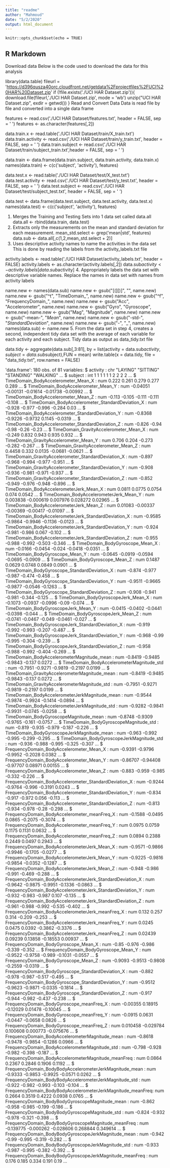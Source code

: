```yaml
---
title: "readme"
author: "Mahmoud"
date: "5/2/2020"
output: html_document
---
```


```{r setup, include=FALSE}
knitr::opts_chunk$set(echo = TRUE)
```

## R Markdown

Download data
Below is the code used to download the data for this analysis

library(data.table)
fileurl = 'https://d396qusza40orc.cloudfront.net/getdata%2Fprojectfiles%2FUCI%20HAR%20Dataset.zip'
if (!file.exists('./UCI HAR Dataset.zip')){
  download.file(fileurl,'./UCI HAR Dataset.zip', mode = 'wb')
  unzip("UCI HAR Dataset.zip", exdir = getwd())
}
Read and Convert Data
Data is read file by file and converted into a single data frame

features <- read.csv('./UCI HAR Dataset/features.txt', header = FALSE, sep = ' ')
features <- as.character(features[,2])

data.train.x <- read.table('./UCI HAR Dataset/train/X_train.txt')
data.train.activity <- read.csv('./UCI HAR Dataset/train/y_train.txt', header = FALSE, sep = ' ')
data.train.subject <- read.csv('./UCI HAR Dataset/train/subject_train.txt',header = FALSE, sep = ' ')

data.train <-  data.frame(data.train.subject, data.train.activity, data.train.x)
names(data.train) <- c(c('subject', 'activity'), features)

data.test.x <- read.table('./UCI HAR Dataset/test/X_test.txt')
data.test.activity <- read.csv('./UCI HAR Dataset/test/y_test.txt', header = FALSE, sep = ' ')
data.test.subject <- read.csv('./UCI HAR Dataset/test/subject_test.txt', header = FALSE, sep = ' ')

data.test <-  data.frame(data.test.subject, data.test.activity, data.test.x)
names(data.test) <- c(c('subject', 'activity'), features)
1. Merges the Training and Testing Sets into 1 data set called data.all
data.all <- rbind(data.train, data.test)
2. Extracts only the measurements on the mean and standard deviation for each measurement.
mean_std.select <- grep('mean|std', features)
data.sub <- data.all[,c(1,2,mean_std.select + 2)]
3. Uses descriptive activity names to name the activities in the data set
This is done by reading the labels from the activity_labels.txt file

activity.labels <- read.table('./UCI HAR Dataset/activity_labels.txt', header = FALSE)
activity.labels <- as.character(activity.labels[,2])
data.sub$activity <- activity.labels[data.sub$activity]
4. Appropriately labels the data set with descriptive variable names.
Replace the names in data set with names from activity labels

name.new <- names(data.sub)
name.new <- gsub("[(][)]", "", name.new)
name.new <- gsub("^t", "TimeDomain_", name.new)
name.new <- gsub("^f", "FrequencyDomain_", name.new)
name.new <- gsub("Acc", "Accelerometer", name.new)
name.new <- gsub("Gyro", "Gyroscope", name.new)
name.new <- gsub("Mag", "Magnitude", name.new)
name.new <- gsub("-mean-", "_Mean_", name.new)
name.new <- gsub("-std-", "_StandardDeviation_", name.new)
name.new <- gsub("-", "_", name.new)
names(data.sub) <- name.new
5. From the data set in step 4, creates a second, independent tidy data set with the average of each variable for each activity and each subject.
Tidy data as output as data_tidy.txt file

data.tidy <- aggregate(data.sub[,3:81], by = list(activity = data.sub$activity, subject = data.sub$subject),FUN = mean)
write.table(x = data.tidy, file = "data_tidy.txt", row.names = FALSE)


'data.frame':	180 obs. of  81 variables:
 $ activity                                                   : chr  "LAYING" "SITTING" "STANDING" "WALKING" ...
 $ subject                                                    : int  1 1 1 1 1 1 2 2 2 2 ...
 $ TimeDomain_BodyAccelerometer_Mean_X                        : num  0.222 0.261 0.279 0.277 0.289 ...
 $ TimeDomain_BodyAccelerometer_Mean_Y                        : num  -0.04051 -0.00131 -0.01614 -0.01738 -0.00992 ...
 $ TimeDomain_BodyAccelerometer_Mean_Z                        : num  -0.113 -0.105 -0.111 -0.111 -0.108 ...
 $ TimeDomain_BodyAccelerometer_StandardDeviation_X           : num  -0.928 -0.977 -0.996 -0.284 0.03 ...
 $ TimeDomain_BodyAccelerometer_StandardDeviation_Y           : num  -0.8368 -0.9226 -0.9732 0.1145 -0.0319 ...
 $ TimeDomain_BodyAccelerometer_StandardDeviation_Z           : num  -0.826 -0.94 -0.98 -0.26 -0.23 ...
 $ TimeDomain_GravityAccelerometer_Mean_X                     : num  -0.249 0.832 0.943 0.935 0.932 ...
 $ TimeDomain_GravityAccelerometer_Mean_Y                     : num  0.706 0.204 -0.273 -0.282 -0.267 ...
 $ TimeDomain_GravityAccelerometer_Mean_Z                     : num  0.4458 0.332 0.0135 -0.0681 -0.0621 ...
 $ TimeDomain_GravityAccelerometer_StandardDeviation_X        : num  -0.897 -0.968 -0.994 -0.977 -0.951 ...
 $ TimeDomain_GravityAccelerometer_StandardDeviation_Y        : num  -0.908 -0.936 -0.981 -0.971 -0.937 ...
 $ TimeDomain_GravityAccelerometer_StandardDeviation_Z        : num  -0.852 -0.949 -0.976 -0.948 -0.896 ...
 $ TimeDomain_BodyAccelerometerJerk_Mean_X                    : num  0.0811 0.0775 0.0754 0.074 0.0542 ...
 $ TimeDomain_BodyAccelerometerJerk_Mean_Y                    : num  0.003838 -0.000619 0.007976 0.028272 0.02965 ...
 $ TimeDomain_BodyAccelerometerJerk_Mean_Z                    : num  0.01083 -0.00337 -0.00369 -0.00417 -0.01097 ...
 $ TimeDomain_BodyAccelerometerJerk_StandardDeviation_X       : num  -0.9585 -0.9864 -0.9946 -0.1136 -0.0123 ...
 $ TimeDomain_BodyAccelerometerJerk_StandardDeviation_Y       : num  -0.924 -0.981 -0.986 0.067 -0.102 ...
 $ TimeDomain_BodyAccelerometerJerk_StandardDeviation_Z       : num  -0.955 -0.988 -0.992 -0.503 -0.346 ...
 $ TimeDomain_BodyGyroscope_Mean_X                            : num  -0.0166 -0.0454 -0.024 -0.0418 -0.0351 ...
 $ TimeDomain_BodyGyroscope_Mean_Y                            : num  -0.0645 -0.0919 -0.0594 -0.0695 -0.0909 ...
 $ TimeDomain_BodyGyroscope_Mean_Z                            : num  0.1487 0.0629 0.0748 0.0849 0.0901 ...
 $ TimeDomain_BodyGyroscope_StandardDeviation_X               : num  -0.874 -0.977 -0.987 -0.474 -0.458 ...
 $ TimeDomain_BodyGyroscope_StandardDeviation_Y               : num  -0.9511 -0.9665 -0.9877 -0.0546 -0.1263 ...
 $ TimeDomain_BodyGyroscope_StandardDeviation_Z               : num  -0.908 -0.941 -0.981 -0.344 -0.125 ...
 $ TimeDomain_BodyGyroscopeJerk_Mean_X                        : num  -0.1073 -0.0937 -0.0996 -0.09 -0.074 ...
 $ TimeDomain_BodyGyroscopeJerk_Mean_Y                        : num  -0.0415 -0.0402 -0.0441 -0.0398 -0.044 ...
 $ TimeDomain_BodyGyroscopeJerk_Mean_Z                        : num  -0.0741 -0.0467 -0.049 -0.0461 -0.027 ...
 $ TimeDomain_BodyGyroscopeJerk_StandardDeviation_X           : num  -0.919 -0.992 -0.993 -0.207 -0.487 ...
 $ TimeDomain_BodyGyroscopeJerk_StandardDeviation_Y           : num  -0.968 -0.99 -0.995 -0.304 -0.239 ...
 $ TimeDomain_BodyGyroscopeJerk_StandardDeviation_Z           : num  -0.958 -0.988 -0.992 -0.404 -0.269 ...
 $ TimeDomain_BodyAccelerometerMagnitude_mean                 : num  -0.8419 -0.9485 -0.9843 -0.137 0.0272 ...
 $ TimeDomain_BodyAccelerometerMagnitude_std                  : num  -0.7951 -0.9271 -0.9819 -0.2197 0.0199 ...
 $ TimeDomain_GravityAccelerometerMagnitude_mean              : num  -0.8419 -0.9485 -0.9843 -0.137 0.0272 ...
 $ TimeDomain_GravityAccelerometerMagnitude_std               : num  -0.7951 -0.9271 -0.9819 -0.2197 0.0199 ...
 $ TimeDomain_BodyAccelerometerJerkMagnitude_mean             : num  -0.9544 -0.9874 -0.9924 -0.1414 -0.0894 ...
 $ TimeDomain_BodyAccelerometerJerkMagnitude_std              : num  -0.9282 -0.9841 -0.9931 -0.0745 -0.0258 ...
 $ TimeDomain_BodyGyroscopeMagnitude_mean                     : num  -0.8748 -0.9309 -0.9765 -0.161 -0.0757 ...
 $ TimeDomain_BodyGyroscopeMagnitude_std                      : num  -0.819 -0.935 -0.979 -0.187 -0.226 ...
 $ TimeDomain_BodyGyroscopeJerkMagnitude_mean                 : num  -0.963 -0.992 -0.995 -0.299 -0.295 ...
 $ TimeDomain_BodyGyroscopeJerkMagnitude_std                  : num  -0.936 -0.988 -0.995 -0.325 -0.307 ...
 $ FrequencyDomain_BodyAccelerometer_Mean_X                   : num  -0.9391 -0.9796 -0.9952 -0.2028 0.0382 ...
 $ FrequencyDomain_BodyAccelerometer_Mean_Y                   : num  -0.86707 -0.94408 -0.97707 0.08971 0.00155 ...
 $ FrequencyDomain_BodyAccelerometer_Mean_Z                   : num  -0.883 -0.959 -0.985 -0.332 -0.226 ...
 $ FrequencyDomain_BodyAccelerometer_StandardDeviation_X      : num  -0.9244 -0.9764 -0.996 -0.3191 0.0243 ...
 $ FrequencyDomain_BodyAccelerometer_StandardDeviation_Y      : num  -0.834 -0.917 -0.972 0.056 -0.113 ...
 $ FrequencyDomain_BodyAccelerometer_StandardDeviation_Z      : num  -0.813 -0.934 -0.978 -0.28 -0.298 ...
 $ FrequencyDomain_BodyAccelerometer_meanFreq_X               : num  -0.1588 -0.0495 0.0865 -0.2075 -0.3074 ...
 $ FrequencyDomain_BodyAccelerometer_meanFreq_Y               : num  0.0975 0.0759 0.1175 0.1131 0.0632 ...
 $ FrequencyDomain_BodyAccelerometer_meanFreq_Z               : num  0.0894 0.2388 0.2449 0.0497 0.2943 ...
 $ FrequencyDomain_BodyAccelerometerJerk_Mean_X               : num  -0.9571 -0.9866 -0.9946 -0.1705 -0.0277 ...
 $ FrequencyDomain_BodyAccelerometerJerk_Mean_Y               : num  -0.9225 -0.9816 -0.9854 -0.0352 -0.1287 ...
 $ FrequencyDomain_BodyAccelerometerJerk_Mean_Z               : num  -0.948 -0.986 -0.991 -0.469 -0.288 ...
 $ FrequencyDomain_BodyAccelerometerJerk_StandardDeviation_X  : num  -0.9642 -0.9875 -0.9951 -0.1336 -0.0863 ...
 $ FrequencyDomain_BodyAccelerometerJerk_StandardDeviation_Y  : num  -0.932 -0.983 -0.987 0.107 -0.135 ...
 $ FrequencyDomain_BodyAccelerometerJerk_StandardDeviation_Z  : num  -0.961 -0.988 -0.992 -0.535 -0.402 ...
 $ FrequencyDomain_BodyAccelerometerJerk_meanFreq_X           : num  0.132 0.257 0.314 -0.209 -0.253 ...
 $ FrequencyDomain_BodyAccelerometerJerk_meanFreq_Y           : num  0.0245 0.0475 0.0392 -0.3862 -0.3376 ...
 $ FrequencyDomain_BodyAccelerometerJerk_meanFreq_Z           : num  0.02439 0.09239 0.13858 -0.18553 0.00937 ...
 $ FrequencyDomain_BodyGyroscope_Mean_X                       : num  -0.85 -0.976 -0.986 -0.339 -0.352 ...
 $ FrequencyDomain_BodyGyroscope_Mean_Y                       : num  -0.9522 -0.9758 -0.989 -0.1031 -0.0557 ...
 $ FrequencyDomain_BodyGyroscope_Mean_Z                       : num  -0.9093 -0.9513 -0.9808 -0.2559 -0.0319 ...
 $ FrequencyDomain_BodyGyroscope_StandardDeviation_X          : num  -0.882 -0.978 -0.987 -0.517 -0.495 ...
 $ FrequencyDomain_BodyGyroscope_StandardDeviation_Y          : num  -0.9512 -0.9623 -0.9871 -0.0335 -0.1814 ...
 $ FrequencyDomain_BodyGyroscope_StandardDeviation_Z          : num  -0.917 -0.944 -0.982 -0.437 -0.238 ...
 $ FrequencyDomain_BodyGyroscope_meanFreq_X                   : num  -0.00355 0.18915 -0.12029 0.01478 -0.10045 ...
 $ FrequencyDomain_BodyGyroscope_meanFreq_Y                   : num  -0.0915 0.0631 -0.0447 -0.0658 0.0826 ...
 $ FrequencyDomain_BodyGyroscope_meanFreq_Z                   : num  0.010458 -0.029784 0.100608 0.000773 -0.075676 ...
 $ FrequencyDomain_BodyAccelerometerMagnitude_mean            : num  -0.8618 -0.9478 -0.9854 -0.1286 0.0966 ...
 $ FrequencyDomain_BodyAccelerometerMagnitude_std             : num  -0.798 -0.928 -0.982 -0.398 -0.187 ...
 $ FrequencyDomain_BodyAccelerometerMagnitude_meanFreq        : num  0.0864 0.2367 0.2846 0.1906 0.1192 ...
 $ FrequencyDomain_BodyBodyAccelerometerJerkMagnitude_mean    : num  -0.9333 -0.9853 -0.9925 -0.0571 0.0262 ...
 $ FrequencyDomain_BodyBodyAccelerometerJerkMagnitude_std     : num  -0.922 -0.982 -0.993 -0.103 -0.104 ...
 $ FrequencyDomain_BodyBodyAccelerometerJerkMagnitude_meanFreq: num  0.2664 0.3519 0.4222 0.0938 0.0765 ...
 $ FrequencyDomain_BodyBodyGyroscopeMagnitude_mean            : num  -0.862 -0.958 -0.985 -0.199 -0.186 ...
 $ FrequencyDomain_BodyBodyGyroscopeMagnitude_std             : num  -0.824 -0.932 -0.978 -0.321 -0.398 ...
 $ FrequencyDomain_BodyBodyGyroscopeMagnitude_meanFreq        : num  -0.139775 -0.000262 -0.028606 0.268844 0.349614 ...
 $ FrequencyDomain_BodyBodyGyroscopeJerkMagnitude_mean        : num  -0.942 -0.99 -0.995 -0.319 -0.282 ...
 $ FrequencyDomain_BodyBodyGyroscopeJerkMagnitude_std         : num  -0.933 -0.987 -0.995 -0.382 -0.392 ...
 $ FrequencyDomain_BodyBodyGyroscopeJerkMagnitude_meanFreq    : num  0.176 0.185 0.334 0.191 0.19 ...
